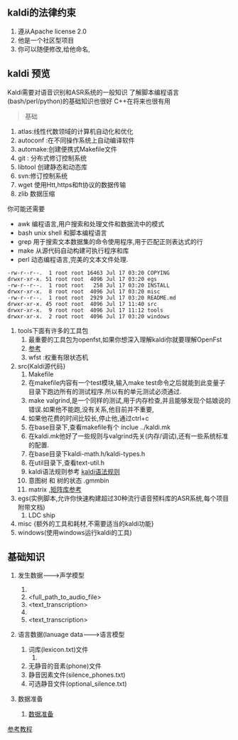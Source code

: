 

## kaldi的法律约束
1. 遵从Apache license 2.0
2. 他是一个社区型项目
3. 你可以随便修改,给他命名,

## kaldi 预览

>
 Kaldi需要对语音识别和ASR系统的一般知识
 了解脚本编程语言(bash/perl/python)的基础知识也很好
 C++在将来也很有用

>基础

1. atlas:线性代数领域的计算机自动化和优化
2. autoconf :在不同操作系统上自动编译软件
3. automake:创建便携式Makefile文件
4. git : 分布式修订控制系统
5. libtool 创建静态和动态库
6. svn:修订控制系统
7. wget 使用Htt,https和ft协议的数据传输
8. zlib 数据压缩

你可能还需要

* awk  编程语言,用户搜索和处理文件和数据流中的模式
* bash unix shell 和脚本编程语言
* grep 用于搜索文本数据集的命令使用程序,用于匹配正则表达式的行
* make 从源代码自动构建可执行程序和库
* perl 动态编程语言,完美的文本文件处理.



```
-rw-r--r--.  1 root root 16463 Jul 17 03:20 COPYING
drwxr-xr-x. 51 root root  4096 Jul 17 03:20 egs
-rw-r--r--.  1 root root   258 Jul 17 03:20 INSTALL
drwxr-xr-x.  8 root root  4096 Jul 17 03:20 misc
-rw-r--r--.  1 root root  2929 Jul 17 03:20 README.md
drwxr-xr-x. 45 root root  4096 Jul 17 11:40 src
drwxr-xr-x.  9 root root  4096 Jul 17 11:12 tools
drwxr-xr-x.  2 root root  4096 Jul 17 03:20 windows

```

1. tools下面有许多的工具包
    1. 最重要的工具包为openfst,如果你想深入理解kaldi你就要理解OpenFst
    2.  [参考](!http://www.openfst.org/)
    3. wfst :权重有限状态机
2. src{Kaldi源代码}
    1. Makefile
    2. 在makefile内容有一个test模块,输入make test命令之后就能到此变量子目录下跑边所有的测试程序.所以有的单元测试必须通过.
    3. make valgrind,是一个同样的测试,用于内存检查,并且能够发现个姑娘说的错误.如果他不能跑,没有关系,他目前并不重要,
    4. 如果他花费的时间比较长,停止他,通过ctrl+c
    5. 在base目录下,查看makefile有个 inclue ../kaldi.mk
    6. 在kaldi.mk他好了一些规则与valgrind先关(内存/调试),还有一些系统标准的配置.
    7. 在base目录下kaldi-math.h/kaldi-types.h
    8. 在util目录下,查看text-util.h
    9. kaldi语法规则参考 [kaldi语法规则](!http://kaldi-asr.org/doc/style.html)
    10. 意图树 和  树的状态 .gmmbin
    11. matrix  ,[矩阵库参考](!http://kaldi-asr.org/doc/matrixwrap.html)
3. egs(实例脚本,允许你快速构建超过30种流行语音预料库的ASR系统,每个项目附带文档)
    1. LDC ship
4. misc {额外的工具和耗材,不需要适当的kaldi功能}
5. windows(使用windows运行kaldi的工具)




## 基础知识
1. 发生数据--->声学模型
    1. <speakerid><gender>
    2. <uterranceId><full_path_to_audio_file>
    3. <uterranceId><text_transcription>
    4. <uterranceId><speakerID>
    5. <text_transcription>

2. 语言数据(lanuage data--->语言模型
    1. 词库(lexicon.txt)文件
        1. <word> <phone1> <phone2>
    2. 无静音的音素(phone)文件
    3. 静音因素文件(silence_phones.txt)
    4. 可选静音文件(optional_silence.txt)

3. 数据准备
    1. [数据准备](!http://kaldi-asr.org/doc/data_prep.html)



[参考教程](!http://kaldi-asr.org/doc/kaldi_for_dummies.html)